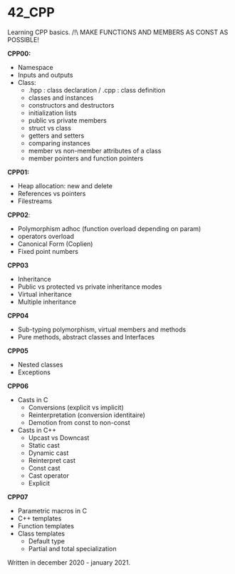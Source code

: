 # 42_CPP

Learning CPP basics.
/!\ MAKE FUNCTIONS AND MEMBERS AS CONST AS POSSIBLE!

**CPP00:**
  - Namespace
  - Inputs and outputs
  - Class:
    - .hpp : class declaration / .cpp : class definition
    - classes and instances
    - constructors and destructors
    - initialization lists
    - public vs private members
    - struct vs class
    - getters and setters
    - comparing instances
    - member vs non-member attributes of a class
    - member pointers and function pointers
    
**CPP01:**
  - Heap allocation: new and delete
  - References vs pointers
  - Filestreams

**CPP02**:
  - Polymorphism adhoc (function overload depending on param)
  - operators overload
  - Canonical Form (Coplien)
  - Fixed point numbers
  
**CPP03**
  - Inheritance
  - Public vs protected vs private inheritance modes
  - Virtual inheritance
  - Multiple inheritance
  
**CPP04**
  - Sub-typing polymorphism, virtual members and methods
  - Pure methods, abstract classes and Interfaces
  
**CPP05**
  - Nested classes
  - Exceptions

**CPP06**
  - Casts in C
    - Conversions (explicit vs implicit)
    - Reinterpretation (conversion identitaire)
    - Demotion from const to non-const
  - Casts in C++
    - Upcast vs Downcast
    - Static cast
    - Dynamic cast
    - Reinterpret cast
    - Const cast
    - Cast operator
    - Explicit

**CPP07**
  - Parametric macros in C
  - C++ templates
  - Function templates
  - Class templates
    - Default type
    - Partial and total specialization

Written in december 2020 - january 2021.
